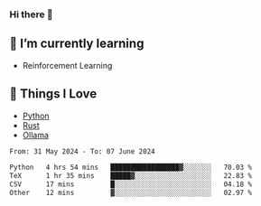 ### Hi there 👋
<!-- ## About Me -->

## 🌱 I’m currently learning
- Reinforcement Learning

## 🥰 Things I Love
- [Python](https://www.python.org/) 
- [Rust](https://www.rust-lang.org/)
- [Ollama](https://ollama.com)

<!--START_SECTION:waka-->

```txt
From: 31 May 2024 - To: 07 June 2024

Python   4 hrs 54 mins   █████████████████▓░░░░░░░   70.03 %
TeX      1 hr 35 mins    █████▓░░░░░░░░░░░░░░░░░░░   22.83 %
CSV      17 mins         █░░░░░░░░░░░░░░░░░░░░░░░░   04.18 %
Other    12 mins         ▓░░░░░░░░░░░░░░░░░░░░░░░░   02.97 %
```

<!--END_SECTION:waka-->

<!--
**CharlesC03/CharlesC03** is a ✨ _special_ ✨ repository because its `README.md` (this file) appears on your GitHub profile.

Here are some ideas to get you started:

- 🔭 I’m currently working on ...
- 🌱 I’m currently learning ...
- 👯 I’m looking to collaborate on ...
- 🤔 I’m looking for help with ...
- 💬 Ask me about ...
- 📫 How to reach me: ...
- 😄 Pronouns: ...
- ⚡ Fun fact: ...
-->
